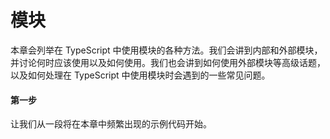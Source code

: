 # 模块

本章会列举在 TypeScript 中使用模块的各种方法。我们会讲到内部和外部模块，并讨论何时应该使用以及如何使用。我们也会讲到如何使用外部模块等高级话题，以及如何处理在 TypeScript 中使用模块时会遇到的一些常见问题。

#### 第一步

让我们从一段将在本章中频繁出现的示例代码开始。
